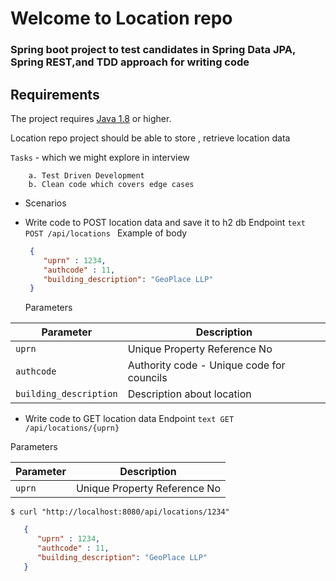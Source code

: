 # Welcome to Location repo

### Spring boot project to test candidates in Spring Data JPA, Spring REST,and TDD approach for writing code

## Requirements

The project requires [Java 1.8](http://www.oracle.com/technetwork/java/javase/downloads/jdk8-downloads-2133151.html) or
higher.


Location repo project should be able to store , retrieve location data


`Tasks` - which we might explore in interview
``` 
    a. Test Driven Development
    b. Clean code which covers edge cases
```
 

* Scenarios

* Write code to POST location data and save it to h2 db
  Endpoint  ```text POST /api/locations ```
  Example of body
      
  ```json
   {
      "uprn" : 1234,
      "authcode" : 11,
      "building_description": "GeoPlace LLP"
   }  
   ```
   Parameters
   
| Parameter                 | Description                               |
|---------------------------|-------------------------------------------|
| `uprn`                    | Unique Property Reference No              |
| `authcode`                | Authority code - Unique code for councils |
| `building_description`    | Description about location                |



  * Write code to GET location data
    Endpoint  ```text GET /api/locations/{uprn} ```
    
   Parameters
   
| Parameter | Description                              |
|-----------| ---------------------------------------- |
| `uprn`    | Unique Property Reference No  |

   ```console
   $ curl "http://localhost:8080/api/locations/1234"
   ```

   ```json
      {
         "uprn" : 1234,
         "authcode" : 11,
         "building_description": "GeoPlace LLP"
      }
   ```